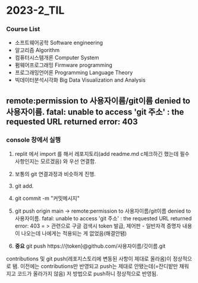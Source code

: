 # 2023-2_TIL

### Course List
* 소프트웨어공학 Software engineering
* 알고리즘 Algorithm
* 컴퓨터시스템개론 Computer System 
* 펌웨어프로그래밍 Firmware programming
* 프로그래밍언어론 Programming Language Theory
* 빅데이터분석시각화 Big Data Visualization and Analysis



## remote:permission to 사용자이름/git이름 denied to 사용자이름. fatal: unable to access 'git 주소' : the requested URL returned error: 403

 ### console 창에서 실행
 
1. replit 에서 import 를 해서 레포지토리(add readme.md c체크하긴 했는데 필수 사항인지는 모르겠음) 와 우선 연결함.
2. 보통의 git 연결과정과 비슷하게 진행.
3. git add.
4. git commit -m "커밋메시지"
5. git push origin main -> remote:permission to 사용자이름/git이름 denied to 사용자이름. fatal: unable to access 'git 주소' : the requested URL returned error: 403
   = > 관련으로 구글 검색시 token 발급, 제어판 - 일반자격 증명자 내용이 나오는데 나에게는 적용되는 게 없었음(해결안됌)

6. **중요** git push https://{token}@github.com/사용자이름/깃이름.git

contributions 및 git push(레포지스토리에 변동된 사항이 제대로 올라옴)이 정상적으로 됌.
이전에는 contributions만 반영되고 push는 제대로 안됐는데(=잔디밭만 채워지고 코드가 올라가지 않음)
저 방법으로 push하니 정상적으로 반영됨.
